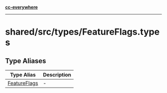[**cc-everywhere**](../../../../index.md)

***

# shared/src/types/FeatureFlags.types

## Type Aliases

| Type Alias | Description |
| ------ | ------ |
| [FeatureFlags](type-aliases/feature-flags.md) | - |
